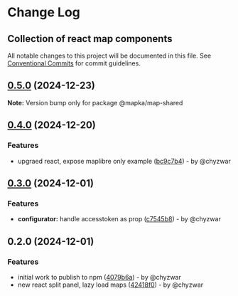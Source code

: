 # Change Log
## Collection of react map components

All notable changes to this project will be documented in this file.
See [Conventional Commits](https://conventionalcommits.org) for commit guidelines.

## [0.5.0](https://github.com/mapka-dev/web-components/compare/v0.4.0...v0.5.0) (2024-12-23)

**Note:** Version bump only for package @mapka/map-shared

## [0.4.0](https://github.com/mapka-dev/web-components/compare/v0.3.1...v0.4.0) (2024-12-20)

### Features

* upgraed react, expose maplibre only example ([bc9c7b4](https://github.com/mapka-dev/web-components/commit/bc9c7b4b9cd00942d9e01cc0651b903b2aa5b362)) - by @chyzwar

## [0.3.0](https://github.com/mapka-dev/web-components/compare/v0.2.0...v0.3.0) (2024-12-01)

### Features

* **configurator:** handle accesstoken as prop ([c7545b8](https://github.com/mapka-dev/web-components/commit/c7545b8e60dd2c259858ef9c5e55b875c201d64c)) - by @chyzwar

## 0.2.0 (2024-12-01)

### Features

* initial work to publish to npm ([4079b6a](https://github.com/mapka-dev/web-components/commit/4079b6a5759af06c7f25a643b35229c1ad48f2b9)) - by @chyzwar
* new react split panel, lazy load maps ([42418f0](https://github.com/mapka-dev/web-components/commit/42418f0302a73992528539621c5acc89d7f4c234)) - by @chyzwar
